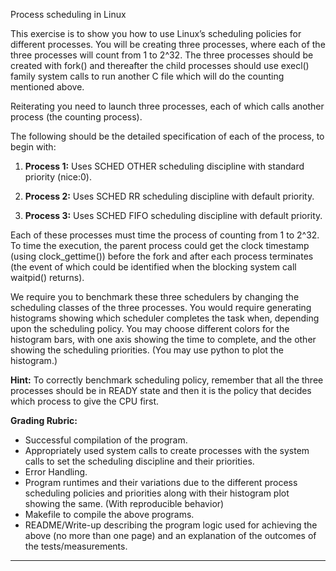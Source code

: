 Process scheduling in Linux  

This exercise is to show you how to use Linux’s scheduling policies for different processes. You will be creating three processes, where each of the three processes will count from 1 to 2^32. The three processes should be created with fork() and thereafter the child processes should use execl() family system calls to run another C file which will do the counting mentioned above.

Reiterating you need to launch three processes, each of which calls another process (the counting process).

The following should be the detailed specification of each of the process, to begin with:

1. **Process 1:** Uses SCHED OTHER scheduling discipline with standard priority (nice:0).

2. **Process 2:** Uses SCHED RR scheduling discipline with default priority.

3. **Process 3:** Uses SCHED FIFO scheduling discipline with default priority.

Each of these processes must time the process of counting from 1 to 2^32. To time the execution, the parent process could get the clock timestamp (using clock_gettime()) before the fork and after each process terminates (the event of which could be identified when the blocking system call waitpid() returns).

We require you to benchmark these three schedulers by changing the scheduling classes of the three processes. You would require generating histograms showing which scheduler completes the task when, depending upon the scheduling policy. You may choose different colors for the histogram bars, with one axis showing the time to complete, and the other showing the scheduling priorities. (You may use python to plot the histogram.)

**Hint:** To correctly benchmark scheduling policy, remember that all the three processes should be in READY state and then it is the policy that decides which process to give the CPU first.

**Grading Rubric:**
- Successful compilation of the program.
- Appropriately used system calls to create processes with the system calls to set the scheduling discipline and their priorities.
- Error Handling.
- Program runtimes and their variations due to the different process scheduling policies and priorities along with their histogram plot showing the same. (With reproducible behavior)
- Makefile to compile the above programs.
- README/Write-up describing the program logic used for achieving the above (no more than one page) and an explanation of the outcomes of the tests/measurements.

---